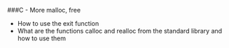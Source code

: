###C - More malloc, free
* How to use the exit function
* What are the functions calloc and realloc from the standard library and how to use them
